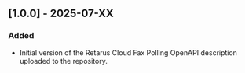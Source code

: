 ## [1.0.0] - 2025-07-XX
### Added
- Initial version of the Retarus Cloud Fax Polling OpenAPI description uploaded to the repository.
